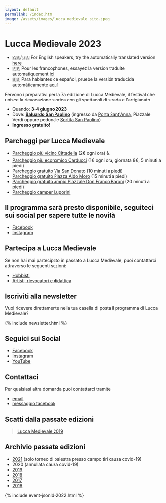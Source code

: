 ```yaml
---
layout: default
permalink: /index.htm
image: /assets/images/lucca medievale sito.jpeg
---
```

# Lucca Medievale 2023

* 🇬🇧/🇺🇸 For English speakers, try the automatically translated version [here](https://luccamedievale-it.translate.goog/?_x_tr_sl=it&_x_tr_tl=en&_x_tr_hl=en-US&_x_tr_pto=wapp)
* 🇫🇷 Pour les francophones, essayez la version traduite automatiquement [ici](https://luccamedievale-it.translate.goog/?_x_tr_sl=it&_x_tr_tl=fr&_x_tr_hl=en-US&_x_tr_pto=wapp)
* 🇪🇸 Para hablantes de español, pruebe la versión traducida automáticamente [aquí](https://luccamedievale-it.translate.goog/?_x_tr_sl=it&_x_tr_tl=es&_x_tr_hl=en-US&_x_tr_pto=wapp)

Fervono i preparativi per la 7a edizione di Lucca Medievale, il festival che
unisce la rievocazione storica con gli spettacoli di strada e l'artigianato.

* Quando: **3-4 giugno 2023**
* Dove: [**Baluardo San Paolino**](https://goo.gl/maps/6ytTUxrdXRfRdcxa9) (ingresso da [Porta Sant'Anna](https://goo.gl/maps/hTwRTSi9H1tRyA6V8), Piazzale Verdi oppure pedonale [Sortita San Paolino](https://goo.gl/maps/w5AGU55QRmLh17jx8))
* **Ingresso gratuito!**

## Parcheggi per Lucca Medievale

* [Parcheggio più vicino Cittadella](https://goo.gl/maps/LZrkriMnENAq98bt9) (2€ ogni ora) ♿
* [Parcheggio più economico Carducci](https://goo.gl/maps/Xm3GGRZuMcMa3iT27) (1€ ogni ora, giornata 8€, 5 minuti a piedi)
* [Parcheggio gratuito Via San Donato](https://goo.gl/maps/QcKxXyFrNXufpcR98) (10 minuti a piedi)
* [Parcheggio gratuito Piazza Aldo Moro](https://www.google.it/maps/place/Area+di+parcheggio+Piazza+Aldo+Moro/@43.836488,10.4992423,743m/data=!3m1!1e3!4m5!3m4!1s0x12d585851e2c35ad:0x7f403fbe403876d8!8m2!3d43.8341676!4d10.5013623) (15 minuti a piedi)
* [Parcheggio gratuito ampio Piazzale Don Franco Baroni](https://goo.gl/maps/aHb6Yczwc5s) (20 minuti a piedi)
* [Parcheggio camper Luporini](https://goo.gl/maps/hqYcqzoiM4ortkrdA)


## Il programma sarà presto disponibile, seguiteci sui social per sapere tutte le novità
* [Facebook](https://www.facebook.com/luccamedievale/)
* [Instagram](https://www.instagram.com/explore/tags/luccamedievale/)

## Partecipa a Lucca Medievale

Se non hai mai partecipato in passato a Lucca Medievale, puoi contattarci
attraverso le seguenti sezioni:

* [Hobbisti](villaggio-medievale.md)
* [Artisti, rievocatori e didattica](partecipa.md)

## Iscriviti alla newsletter

Vuoi ricevere direttamente nella tua casella di posta il programma di Lucca Medievale?

{% include newsletter.html %}

## Seguici sui Social

* [Facebook](https://www.facebook.com/luccamedievale/)
* [Instagram](https://www.instagram.com/explore/tags/luccamedievale/)
* [YouTube](https://www.youtube.com/playlist?list=PLGmFjg-_N7COfovMy0z5-9uYcLXp1Tec-)

## Contattaci

Per qualsiasi altra domanda puoi contattarci tramite:

* [email](mailto:consanpaolino@gmail.com)
* [messaggio facebook](https://www.facebook.com/luccamedievale/)

## Scatti dalla passate edizioni

<blockquote class="imgur-embed-pub" lang="en" data-id="a/0J8eSjw"><a href="//imgur.com/a/0J8eSjw">Lucca Medievale 2019</a></blockquote><script async src="//s.imgur.com/min/embed.js" charset="utf-8"></script>

## Archivio passate edizioni

* [2021](2021.md) (solo torneo di balestra presso campo tiri causa covid-19)
* 2020 (annullata causa covid-19)
* [2019](2019.md)
* [2018](2018.md)
* [2017](2017.md)
* [2016](2016.md)

{% include event-jsonld-2022.html %}
